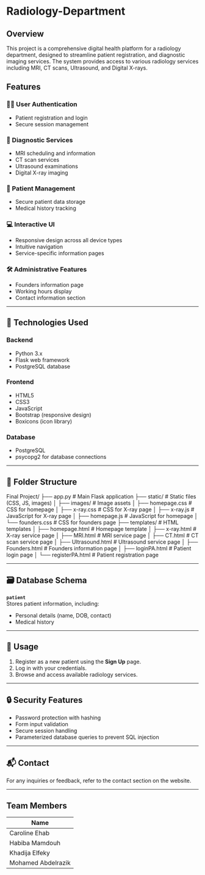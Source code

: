 # Radiology-Department

## Overview

This project is a comprehensive digital health platform for a radiology department, designed to streamline patient registration, and diagnostic imaging services. The system provides access to various radiology services including MRI, CT scans, Ultrasound, and Digital X-rays.

## Features

### 🧑‍⚕️ User Authentication
- Patient registration and login
- Secure session management

### 🏥 Diagnostic Services
- MRI scheduling and information
- CT scan services
- Ultrasound examinations
- Digital X-ray imaging

### 👤 Patient Management
- Secure patient data storage
- Medical history tracking

### 💻 Interactive UI
- Responsive design across all device types
- Intuitive navigation
- Service-specific information pages

### 🛠️ Administrative Features
- Founders information page
- Working hours display
- Contact information section

---

## 🧰 Technologies Used

### Backend
- Python 3.x
- Flask web framework
- PostgreSQL database

### Frontend
- HTML5
- CSS3
- JavaScript
- Bootstrap (responsive design)
- Boxicons (icon library)

### Database
- PostgreSQL 
- psycopg2 for database connections

---

## 📁 Folder Structure
Final Project/
├── app.py                   # Main Flask application
├── static/                  # Static files (CSS, JS, images)
│   ├── images/              # Image assets
│   ├── homepage.css         # CSS for homepage
│   ├── x-ray.css            # CSS for X-ray page
│   ├── x-ray.js             # JavaScript for X-ray page
│   ├── homepage.js          # JavaScript for homepage
│   └── founders.css         # CSS for founders page
├── templates/               # HTML templates
│   ├── homepage.html        # Homepage template
│   ├── x-ray.html           # X-ray service page
│   ├── MRI.html             # MRI service page
│   ├── CT.html              # CT scan service page
│   ├── Ultrasound.html      # Ultrasound service page
│   ├── Founders.html        # Founders information page
│   ├── loginPA.html         # Patient login page
│   └── registerPA.html      # Patient registration page


---

## 🗃️ Database Schema

**`patient`**  
Stores patient information, including:
- Personal details (name, DOB, contact)
- Medical history

---

## 🚀 Usage

1. Register as a new patient using the **Sign Up** page.
2. Log in with your credentials.
3. Browse and access available radiology services.

---

## 🔒 Security Features

- Password protection with hashing
- Form input validation
- Secure session handling
- Parameterized database queries to prevent SQL injection

---

## 📬 Contact

For any inquiries or feedback, refer to the contact section on the website.

---

## Team Members

| Name               | 
| ------------------ | 
| Caroline Ehab      | 
| Habiba Mamdouh     | 
| Khadija Elfeky     | 
| Mohamed Abdelrazik | 
